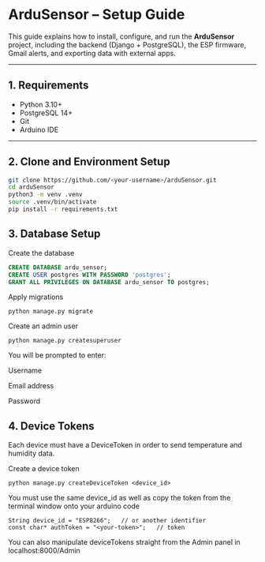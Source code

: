 # ArduSensor – Setup Guide

This guide explains how to install, configure, and run the **ArduSensor** project, including the backend (Django + PostgreSQL), the ESP firmware, Gmail alerts, and exporting data with external apps.

---

## 1. Requirements

- Python 3.10+
- PostgreSQL 14+
- Git
- Arduino IDE 

---

## 2. Clone and Environment Setup

```bash
git clone https://github.com/<your-username>/arduSensor.git
cd arduSensor
python3 -m venv .venv
source .venv/bin/activate
pip install -r requirements.txt
```


## 3. Database Setup
   
Create the database

```sql
CREATE DATABASE ardu_sensor;
CREATE USER postgres WITH PASSWORD 'postgres';
GRANT ALL PRIVILEGES ON DATABASE ardu_sensor TO postgres;

```
Apply migrations
```
python manage.py migrate
```
Create an admin user
```
python manage.py createsuperuser
```

You will be prompted to enter:

Username

Email address

Password

## 4. Device Tokens

Each device must have a DeviceToken in order to send temperature and humidity data.

Create a device token

```
python manage.py createDeviceToken <device_id>
```

You must use the same device_id as well as copy the token from the terminal window onto your arduino code 

```
String device_id = "ESP8266";   // or another identifier
const char* authToken = "<your-token>";   // token
```

You can also manipulate deviceTokens straight from the Admin panel in localhost:8000/Admin

